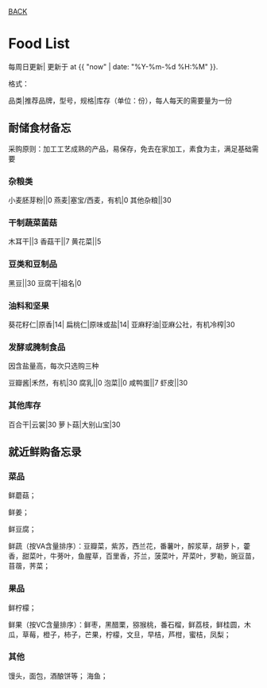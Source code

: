 [BACK](../)

# Food List
每周日更新| 更新于 at {{ "now" | date: "%Y-%m-%d %H:%M" }}.

格式：

品类|推荐品牌，型号，规格|库存（单位：份），每人每天的需要量为一份

## 耐储食材备忘

采购原则：加工工艺成熟的产品，易保存，免去在家加工，素食为主，满足基础需要

### 杂粮类

小麦胚芽粉||0
燕麦|塞宝/西麦，有机|0
其他杂粮||30

### 干制蔬菜菌菇

木耳干||3
香菇干||7
黄花菜||5

### 豆类和豆制品

黑豆||30
豆腐干|祖名|0

### 油料和坚果

葵花籽仁|原香|14|
扁桃仁|原味或盐|14|
亚麻籽油|亚麻公社，有机冷榨|30

### 发酵或腌制食品
因含盐量高，每次只选购三种

豆瓣酱|禾然，有机|30
腐乳||0
泡菜||0
咸鸭蛋||7
虾皮||30

### 其他库存
百合干|云裳|30
萝卜菇|大别山宝|30

## 就近鲜购备忘录

### 菜品
鲜蘑菇；

鲜姜；

鲜豆腐；

鲜蔬（按VA含量排序）：豆瓣菜，紫苏，西兰花，番薯叶，醡浆草，胡萝卜，藿香，甜菜叶，牛蒡叶，鱼腥草，百里香，芥兰，菠菜叶，芹菜叶，罗勒，豌豆苗，苜蓿，荠菜；

### 果品
鲜柠檬；

鲜果（按VC含量排序）：鲜枣，黑醋栗，猕猴桃，番石榴，鲜荔枝，鲜桂圆，木瓜，草莓，橙子，柿子，芒果，柠檬，文旦，早桔，芦柑，蜜桔，凤梨；

### 其他
馒头，面包，酒酿饼等；
海鱼；